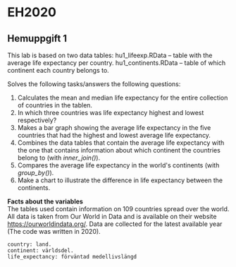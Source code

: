# EH2020

## Hemuppgift 1
This lab is based on two data tables:
    hu1_lifeexp.RData – table with the average life expectancy per country.
    hu1_continents.RData – table of which continent each country belongs to.

Solves the following tasks/answers the following questions:
1. Calculates the mean and median life expectancy for the entire collection of countries in the tablen.
2. In which three countries was life expectancy highest and lowest respectively?
3. Makes a bar graph showing the average life expectancy in the five countries that had the highest and lowest average life expectancy.
4. Combines the data tables that contain the average life expectancy with the one that contains information about which continent the countries belong to (with *inner_join()*).
5. Compares the average life expectancy in the world's continents (with *group_by()*).
6. Make a chart to illustrate the difference in life expectancy between the continents.

**Facts about the variables**\
The tables used contain information on 109 countries spread over the world. All data is taken from Our World in Data and is available on their website https://ourworldindata.org/. Data are collected for the latest available year (The code was written in 2020).

    country: land.
    continent: världsdel.
    life_expectancy: förväntad medellivslängd